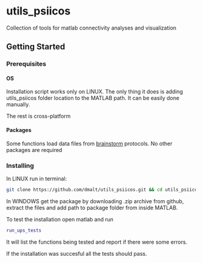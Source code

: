 # utils_psiicos

Collection of tools for matlab connectivity analyses and visualization

Getting Started
---------------

### Prerequisites

#### OS
Installation script works only on LINUX. The only thing it does is
adding utils_psiicos folder location to the MATLAB path. It can be easily done manually.

The rest is cross-platform

#### Packages
Some functions load data files from [brainstorm](http://neuroimage.usc.edu/brainstorm/) protocols.
No other packages are required

### Installing

In LINUX run in terminal:

```bash
git clone https://github.com/dmalt/utils_psiicos.git && cd utils_psiicos && ./install.sh && cd ..
```

In WINDOWS get the package by downloading .zip archive from github,
extract the files and add path to package folder from inside MATLAB.

To test the installation open matlab and run

```matlab
run_ups_tests
```

It will list the functions being tested and report if there were some  errors.

If the installation was succesful all the tests should pass.
